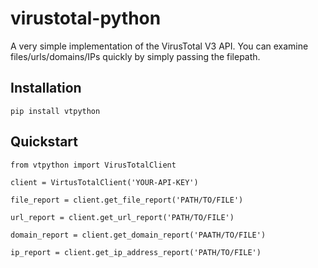 # virustotal-python
A very simple implementation of the VirusTotal V3 API. You can examine files/urls/domains/IPs quickly by simply passing the filepath.

## Installation

```pip install vtpython```

## Quickstart


``` 
from vtpython import VirusTotalClient

client = VirtusTotalClient('YOUR-API-KEY')

file_report = client.get_file_report('PATH/TO/FILE')

url_report = client.get_url_report('PATH/TO/FILE')

domain_report = client.get_domain_report('PAATH/TO/FILE')

ip_report = client.get_ip_address_report('PATH/TO/FILE')

```
